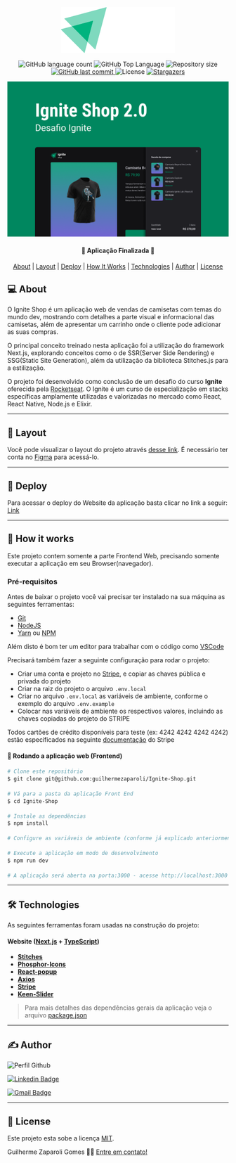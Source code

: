 <div align="center">
    <img alt="Ignite-shop" title="" src=".github/logo-ignite-shop.svg" />
</div>

<p align="center">
  <img alt="GitHub language count" src="https://img.shields.io/github/languages/count/guilhermezaparoli/Ignite-Shop">

  <img alt="GitHub Top Language" src="https://img.shields.io/github/languages/top/guilhermezaparoli/Ignite-Shop" />

  <img alt="Repository size" src="https://img.shields.io/github/repo-size/guilhermezaparoli/Ignite-Shop">
  
  <a href="https://github.com/guilhermezaparoli/Github-Blog/commits/master">
    <img alt="GitHub last commit" src="https://img.shields.io/github/last-commit/guilhermezaparoli/Ignite-Shop">
  </a>
    
   <img alt="License" src="https://img.shields.io/badge/license-MIT-blue">

   <a href="https://github.com/guilhermezaparoli/Ignite-Shop/stargazers">
    <img alt="Stargazers" src="https://img.shields.io/github/stars/guilhermezaparoli/Ignite-Shop?style=social">
  </a>
</p>

<p>
  <img src=".github/cover.png" alt="cover ignite-shop" />
</p>

<h4 align="center">
🚀 Aplicação Finalizada 🚀
</h4>

<p align="center">
 <a href="#-about">About</a> |
 <a href="#-layout">Layout</a> | 
 <a href="#-deploy">Deploy</a> | 
 <a href="#-how-it-works">How It Works</a> | 
 <a href="#-technologies">Technologies</a> | 
 <a href="#-author">Author</a> | 
 <a href="#-license">License</a>
</p>

## 💻 About

O Ignite Shop é um aplicação web de vendas de camisetas com temas do mundo dev, mostrando com detalhes a parte visual e informacional das camisetas, além de apresentar um carrinho onde o cliente pode adicionar as suas compras.

O principal conceito treinado nesta aplicação foi a utilização do framework Next.js, explorando conceitos como o de SSR(Server Side Rendering) e SSG(Static Site Generation), além da utilização da biblioteca Stitches.js para a estilização.

O projeto foi desenvolvido como conclusão de um desafio do curso **Ignite** oferecida pela [Rocketseat](https://www.rocketseat.com.br/). O Ignite é um curso de especialização em stacks específicas amplamente utilizadas e valorizadas no mercado como React, React Native, Node.js e Elixir.

---

## 🎨 Layout

Você pode visualizar o layout do projeto através [desse link](https://www.figma.com/file/FxlDRKOmznBbTH8DsTgnZU/Ignite-Shop-2.0/duplicate). É necessário ter conta no [Figma](https://www.figma.com/) para acessá-lo.

---

## 🔗 Deploy

Para acessar o deploy do Website da aplicação basta clicar no link a seguir: [Link](https://ignite-shop-zeta-henna.vercel.app/)

---

## 🚀 How it works

Este projeto contem somente a parte Frontend Web, precisando somente executar a aplicação em seu Browser(navegador).

### Pré-requisitos

Antes de baixar o projeto você vai precisar ter instalado na sua máquina as seguintes ferramentas:

- [Git](https://git-scm.com)
- [NodeJS](https://nodejs.org/en/)
- [Yarn](https://yarnpkg.com/) ou [NPM](https://www.npmjs.com/)

Além disto é bom ter um editor para trabalhar com o código como [VSCode](https://code.visualstudio.com/)

Precisará também fazer a seguinte configuração para rodar o projeto:

- Criar uma conta e projeto no [Stripe](https://stripe.com/br), e copiar as chaves pública e privada do projeto
- Criar na raiz do projeto o arquivo `.env.local`
- Criar no arquivo `.env.local` as variáveis de ambiente, conforme o exemplo do arquivo `.env.example`
- Colocar nas variáveis de ambiente os respectivos valores, incluindo as chaves copiadas do projeto do STRIPE

Todos cartões de crédito disponíveis para teste (ex: 4242 4242 4242 4242) estão especificados na seguinte [documentação](https://stripe.com/docs/testing#cards) do Stripe

#### 🧭 Rodando a aplicação web (Frontend)

```bash
# Clone este repositório
$ git clone git@github.com:guilhermezaparoli/Ignite-Shop.git

# Vá para a pasta da aplicação Front End
$ cd Ignite-Shop

# Instale as dependências
$ npm install

# Configure as variáveis de ambiente (conforme já explicado anteriormente)

# Execute a aplicação em modo de desenvolvimento
$ npm run dev

# A aplicação será aberta na porta:3000 - acesse http://localhost:3000
```

---

## 🛠 Technologies

As seguintes ferramentas foram usadas na construção do projeto:

#### **Website** ([Next.js](https://nextjs.org/) + [TypeScript](https://www.typescriptlang.org/))

- **[Stitches](https://stitches.dev/)**
- **[Phosphor-Icons](https://phosphoricons.com/)**
- **[React-popup](https://react-popup.elazizi.com/)**
- **[Axios](https://github.com/axios/axios)**
- **[Stripe](https://stripe.com/br)**
- **[Keen-Slider](https://keen-slider.io/)**

> Para mais detalhes das dependências gerais da aplicação veja o arquivo [package.json](./package.json)

---

## ✍ Author

<img alt="Perfil Github" title="Perfil Github" src="https://github.com/guilhermezaparoli.png" width="100px" />

[![Linkedin Badge](https://img.shields.io/badge/-Guilherme_Zaparoli_Gomes-blue?style=flat-square&logo=Linkedin&logoColor=white&link=https://www.linkedin.com/in/https://www.linkedin.com/in/guilherme-zaparoli-gomes-b979b5179/)](https://www.linkedin.com/in/https://www.linkedin.com/in/guilherme-zaparoli-gomes-b979b5179/)

[![Gmail Badge](https://img.shields.io/badge/-guilhermezapas@gmail.com-c14438?style=flat-square&logo=Gmail&logoColor=white&link=mailto:guilhermezapas@gmail.com)](mailto:guilhermezapas@gmail.com)

---

## 📝 License

Este projeto esta sobe a licença [MIT](./LICENSE).

Guilherme Zaparoli Gomes 👋🏽 [Entre em contato!](https://www.linkedin.com/in/https://www.linkedin.com/in/guilherme-zaparoli-gomes-b979b5179/)
